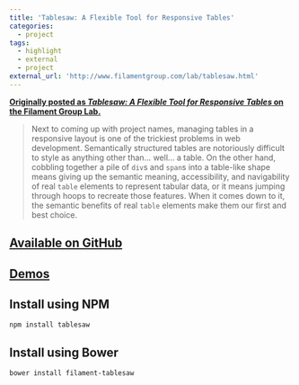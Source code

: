 ```yaml
---
title: 'Tablesaw: A Flexible Tool for Responsive Tables'
categories:
  - project
tags:
  - highlight
  - external
  - project
external_url: 'http://www.filamentgroup.com/lab/tablesaw.html'
---
```


[**Originally posted as *Tablesaw: A Flexible Tool for Responsive Tables* on the Filament Group Lab.**](http://www.filamentgroup.com/lab/tablesaw.html)

> Next to coming up with project names, managing tables in a responsive layout is one of the trickiest problems in web development. Semantically structured tables are notoriously difficult to style as anything other than… well… a table. On the other hand, cobbling together a pile of `div`s and `span`s into a table-like shape means giving up the semantic meaning, accessibility, and navigability of real `table` elements to represent tabular data, or it means jumping through hoops to recreate those features.  When it comes down to it, the semantic benefits of real `table` elements make them our first and best choice.

## [Available on GitHub](https://github.com/filamentgroup/tablesaw)

## [Demos](http://filamentgroup.github.io/tablesaw/demo/kitchensink.html)

## Install using NPM

```
npm install tablesaw
```

## Install using Bower

```
bower install filament-tablesaw
```
